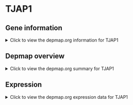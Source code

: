 <h1>TJAP1</h1>

<h2>Gene information</h2>
<details>
  <summary>Click to view the depmap.org information for TJAP1</summary>
  <p><a href="https://depmap.org/portal/gene/TJAP1?tab=about" target="_BLANK">Open page in a new tab...</a></p>
  <iframe src="https://depmap.org/portal/gene/TJAP1?tab=about" style="border:none;width:100%;height:800px"></iframe>
</details>

<h2>Depmap overview</h2>
<details>
  <summary>Click to view the depmap.org summary for TJAP1</summary>
  <p><a href="https://depmap.org/portal/gene/TJAP1?tab=overview" target="_BLANK">Open page in a new tab...</a></p>
  <iframe src="https://depmap.org/portal/gene/TJAP1?tab=overview" style="border:none;width:100%;height:800px"></iframe>
</details>

<h2>Expression</h2>
<details>
  <summary>Click to view the depmap.org expression data for TJAP1</summary>
  <p><a href="https://depmap.org/portal/gene/TJAP1?tab=characterization" target="_BLANK">Open page in a new tab...</a></p>
  <iframe src="https://depmap.org/portal/gene/TJAP1?tab=characterization" style="border:none;width:100%;height:800px"></iframe>
</details>


<!--
<h2>Reactome Pathway diagram</h2>
<details>
  <summary>Click to view the Reactome pathway for TJAP1</summary>
  <p><a href="PURL" target="_BLANK">Open page in a new tab...</a></p>
  PNAME
</details>
-->


